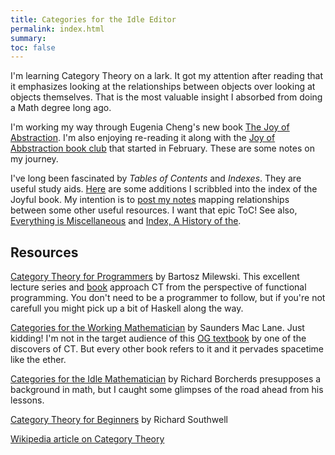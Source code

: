 ```yaml
---
title: Categories for the Idle Editor
permalink: index.html
summary:
toc: false
---
```


I'm learning Category Theory on a lark. It got my attention after reading that it emphasizes looking at the relationships between objects over looking at objects themselves. That is the most valuable insight I absorbed from doing a Math degree long ago. 

I'm working my way through Eugenia Cheng's new book [The Joy of Abstraction](https://www.cambridge.org/core/books/the-joy-of-abstraction/00D9AFD3046A406CB85D1AFF5450E657). I'm also enjoying re-reading it along with the [Joy of Abbstraction book club](https://topos.site/joa-bookclub/) that started in February. These are some notes on my journey.

I've long been fascinated by *Tables of Contents* and *Indexes*. They are useful study aids. [Here](joa-index) are some additions I scribbled into the index of the Joyful book. My intention is to [post my notes](ct-tocs) mapping relationships between some other useful resources. I want that epic ToC! See also, [Everything is Miscellaneous](https://www.amazon.com/Everything-Miscellaneous-Power-Digital-Disorder-ebook/dp/B000R7PUW4) and [Index, A History of the](https://www.amazon.com/Everything-Miscellaneous-Power-Digital-Disorder-ebook/dp/B000R7PUW4).

## Resources

[Category Theory for Programmers](https://www.youtube.com/watch?v=I8LbkfSSR58&list=PLbgaMIhjbmEnaH_LTkxLI7FMa2HsnawM_) by Bartosz Milewski. This excellent lecture series and [book](https://github.com/hmemcpy/milewski-ctfp-pdf) approach CT from the perspective of functional programming. You don't need to be a programmer to follow, but if you're not carefull you might pick up a bit of Haskell along the way. 

[Categories for the Working Mathematician](https://www.amazon.com/Categories-Working-Mathematician-Graduate-Mathematics/dp/0387984038) by Saunders Mac Lane. Just kidding! I'm not in the target audience of this [OG textbook](https://aperiodical.com/wp-content/uploads/2022/05/FTBdMZ5XsAAeq8C.png) by one of the discovers of CT. But every other book refers to it and it pervades spacetime like the ether.

[Categories for the Idle Mathematician](https://www.youtube.com/playlist?list=PL8yHsr3EFj51F9XZ_Ka4bLnQoxTdMx0AL) by Richard Borcherds presupposes a background in math, but I caught some glimpses of the road ahead from his lessons.

[Category Theory for Beginners](https://www.youtube.com/watch?v=US4Zr1WKD-8&list=PLCTMeyjMKRkoS699U0OJ3ymr3r01sI08l) by Richard Southwell

[Wikipedia article on Category Theory](https://en.wikipedia.org/wiki/Category_theory)
